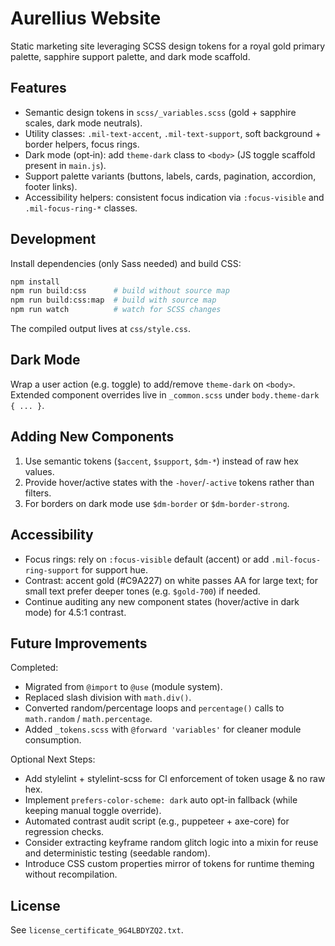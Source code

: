# Aurellius Website

Static marketing site leveraging SCSS design tokens for a royal gold primary palette, sapphire support palette, and dark mode scaffold.

## Features

- Semantic design tokens in `scss/_variables.scss` (gold + sapphire scales, dark mode neutrals).
- Utility classes: `.mil-text-accent`, `.mil-text-support`, soft background + border helpers, focus rings.
- Dark mode (opt‑in): add `theme-dark` class to `<body>` (JS toggle scaffold present in `main.js`).
- Support palette variants (buttons, labels, cards, pagination, accordion, footer links).
- Accessibility helpers: consistent focus indication via `:focus-visible` and `.mil-focus-ring-*` classes.

## Development

Install dependencies (only Sass needed) and build CSS:

```bash
npm install
npm run build:css      # build without source map
npm run build:css:map  # build with source map
npm run watch          # watch for SCSS changes
```

The compiled output lives at `css/style.css`.

## Dark Mode

Wrap a user action (e.g. toggle) to add/remove `theme-dark` on `<body>`. Extended component overrides live in `_common.scss` under `body.theme-dark { ... }`.

## Adding New Components

1. Use semantic tokens (`$accent`, `$support`, `$dm-*`) instead of raw hex values.
2. Provide hover/active states with the `-hover`/`-active` tokens rather than filters.
3. For borders on dark mode use `$dm-border` or `$dm-border-strong`.

## Accessibility

- Focus rings: rely on `:focus-visible` default (accent) or add `.mil-focus-ring-support` for support hue.
- Contrast: accent gold (#C9A227) on white passes AA for large text; for small text prefer deeper tones (e.g. `$gold-700`) if needed.
- Continue auditing any new component states (hover/active in dark mode) for 4.5:1 contrast.

## Future Improvements

Completed:

- Migrated from `@import` to `@use` (module system).
- Replaced slash division with `math.div()`.
- Converted random/percentage loops and `percentage()` calls to `math.random` / `math.percentage`.
- Added `_tokens.scss` with `@forward 'variables'` for cleaner module consumption.

Optional Next Steps:

- Add stylelint + stylelint-scss for CI enforcement of token usage & no raw hex.
- Implement `prefers-color-scheme: dark` auto opt-in fallback (while keeping manual toggle override).
- Automated contrast audit script (e.g., puppeteer + axe-core) for regression checks.
- Consider extracting keyframe random glitch logic into a mixin for reuse and deterministic testing (seedable random).
- Introduce CSS custom properties mirror of tokens for runtime theming without recompilation.

## License

See `license_certificate_9G4LBDYZQ2.txt`.
